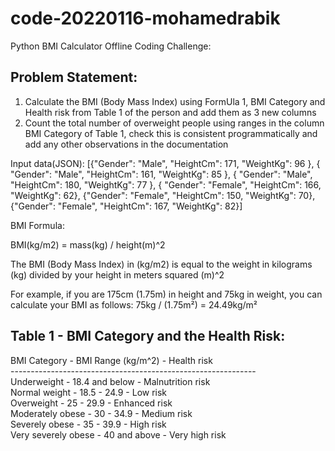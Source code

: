 # code-20220116-mohamedrabik

Python BMI Calculator Offline Coding Challenge:

Problem Statement:
-------------------
1) Calculate the BMI (Body Mass Index) using FormUla 1, BMI Category and Health risk
from Table 1 of the person and add them as 3 new columns
2) Count the total number of overweight people using ranges in the column BMI Category
of Table 1, check this is consistent programmatically and add any other observations in
the documentation

Input data(JSON):
    [{"Gender": "Male", "HeightCm": 171, "WeightKg": 96 },
    { "Gender": "Male", "HeightCm": 161, "WeightKg": 85 },
    { "Gender": "Male", "HeightCm": 180, "WeightKg": 77 },
    { "Gender": "Female", "HeightCm": 166, "WeightKg": 62},
    {"Gender": "Female", "HeightCm": 150, "WeightKg": 70},
    {"Gender": "Female", "HeightCm": 167, "WeightKg": 82}]

BMI Formula:

  BMI(kg/m2) = mass(kg) / height(m)^2

The BMI (Body Mass Index) in (kg/m2) is equal to the weight in kilograms (kg) divided by your
height in meters squared (m)^2

For example,
  if you are 175cm (1.75m) in height and 75kg in weight, you can calculate your BMI as follows: 75kg / (1.75m²) = 24.49kg/m²

Table 1 - BMI Category and the Health Risk:
-------------------------------------------
BMI Category     -     BMI Range (kg/m^2)    -     Health risk <br />
-------------------------------------------------------------<br />
Underweight      -     18.4 and below       -     Malnutrition risk <br />
Normal weight    -     18.5 - 24.9          -     Low risk<br />
Overweight       -     25 - 29.9            -     Enhanced risk<br />
Moderately obese -     30 - 34.9            -     Medium risk<br />
Severely obese   -     35 - 39.9            -     High risk<br />
Very severely obese  - 40 and above         -      Very high risk<br />
